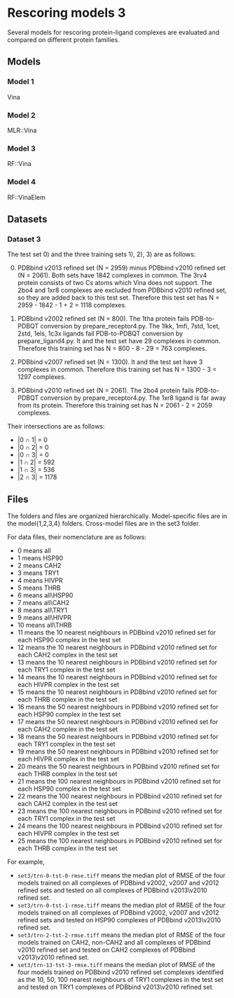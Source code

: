 # Rescoring models 3

Several models for rescoring protein-ligand complexes are evaluated and compared on different protein families.

## Models

### Model 1

Vina

### Model 2

MLR::Vina

### Model 3

RF::Vina

### Model 4

RF::VinaElem

## Datasets

### Dataset 3

The test set 0) and the three training sets 1), 2), 3) are as follows:

0) PDBbind v2013 refined set (N = 2959) minus PDBbind v2010 refined set (N = 2061). Both sets have 1842 complexes in common. The 3rv4 protein consists of two Cs atoms which Vina does not support. The 2bo4 and 1xr8 complexes are excluded from PDBbind v2010 refined set, so they are added back to this test set. Therefore this test set has N = 2959 - 1842 - 1 + 2 = 1118 complexes.

1) PDBbind v2002 refined set (N = 800). The 1tha protein fails PDB-to-PDBQT conversion by prepare_receptor4.py. The 1lkk, 1mfi, 7std, 1cet, 2std, 1els, 1c3x ligands fail PDB-to-PDBQT conversion by prepare_ligand4.py. It and the test set have 29 complexes in common. Therefore this training set has N = 800 - 8 - 29 = 763 complexes.

2) PDBbind v2007 refined set (N = 1300). It and the test set have 3 complexes in common. Therefore this training set has N = 1300 - 3 = 1297 complexes.

3) PDBbind v2010 refined set (N = 2061). The 2bo4 protein fails PDB-to-PDBQT conversion by prepare_receptor4.py. The 1xr8 ligand is far away from its protein. Therefore this training set has N = 2061 - 2 = 2059 complexes.

Their intersections are as follows:

* |0 ∩ 1| = 0
* |0 ∩ 2| = 0
* |0 ∩ 3| = 0
* |1 ∩ 2| = 592
* |1 ∩ 3| = 536
* |2 ∩ 3| = 1178

## Files

The folders and files are organized hierarchically. Model-specific files are in the model{1,2,3,4} folders. Cross-model files are in the set3 folder.

For data files, their nomenclature are as follows:

*  0 means all
*  1 means HSP90
*  2 means CAH2
*  3 means TRY1
*  4 means HIVPR
*  5 means THRB
*  6 means all\HSP90
*  7 means all\CAH2
*  8 means all\TRY1
*  9 means all\HIVPR
* 10 means all\THRB
* 11 means the 10 nearest neighbours in PDBbind v2010 refined set for each HSP90 complex in the test set
* 12 means the 10 nearest neighbours in PDBbind v2010 refined set for each CAH2 complex in the test set
* 13 means the 10 nearest neighbours in PDBbind v2010 refined set for each TRY1 complex in the test set
* 14 means the 10 nearest neighbours in PDBbind v2010 refined set for each HIVPR complex in the test set
* 15 means the 10 nearest neighbours in PDBbind v2010 refined set for each THRB complex in the test set
* 16 means the 50 nearest neighbours in PDBbind v2010 refined set for each HSP90 complex in the test set
* 17 means the 50 nearest neighbours in PDBbind v2010 refined set for each CAH2 complex in the test set
* 18 means the 50 nearest neighbours in PDBbind v2010 refined set for each TRY1 complex in the test set
* 19 means the 50 nearest neighbours in PDBbind v2010 refined set for each HIVPR complex in the test set
* 20 means the 50 nearest neighbours in PDBbind v2010 refined set for each THRB complex in the test set
* 21 means the 100 nearest neighbours in PDBbind v2010 refined set for each HSP90 complex in the test set
* 22 means the 100 nearest neighbours in PDBbind v2010 refined set for each CAH2 complex in the test set
* 23 means the 100 nearest neighbours in PDBbind v2010 refined set for each TRY1 complex in the test set
* 24 means the 100 nearest neighbours in PDBbind v2010 refined set for each HIVPR complex in the test set
* 25 means the 100 nearest neighbours in PDBbind v2010 refined set for each THRB complex in the test set

For example,

* `set3/trn-0-tst-0-rmse.tiff` means the median plot of RMSE of the four models trained on all complexes of PDBbind v2002, v2007 and v2012 refined sets and tested on all complexes of PDBbind v2013\v2010 refined set.
* `set3/trn-0-tst-1-rmse.tiff` means the median plot of RMSE of the four models trained on all complexes of PDBbind v2002, v2007 and v2012 refined sets and tested on HSP90 complexes of PDBbind v2013\v2010 refined set.
* `set3/trn-2-tst-2-rmse.tiff` means the median plot of RMSE of the four models trained on CAH2, non-CAH2 and all complexes of PDBbind v2010 refined set and tested on CAH2 complexes of PDBbind v2013\v2010 refined set.
* `set3/trn-13-tst-3-rmse.tiff` means the median plot of RMSE of the four models trained on PDBbind v2010 refined set complexes identified as the 10, 50, 100 nearest neighbours of TRY1 complexes in the test set and tested on TRY1 complexes of PDBbind v2013\v2010 refined set.
